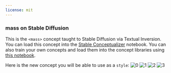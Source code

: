 ```yaml
---
license: mit
---
```

### mass on Stable Diffusion
This is the `<mass>` concept taught to Stable Diffusion via Textual Inversion. You can load this concept into the [Stable Conceptualizer](https://colab.research.google.com/github/huggingface/notebooks/blob/main/diffusers/stable_conceptualizer_inference.ipynb) notebook. You can also train your own concepts and load them into the concept libraries using [this notebook](https://colab.research.google.com/github/huggingface/notebooks/blob/main/diffusers/sd_textual_inversion_training.ipynb).

Here is the new concept you will be able to use as a `style`:
![<mass> 0](https://huggingface.co/sd-concepts-library/mass/resolve/main/concept_images/1.jpeg)
![<mass> 1](https://huggingface.co/sd-concepts-library/mass/resolve/main/concept_images/2.jpeg)
![<mass> 2](https://huggingface.co/sd-concepts-library/mass/resolve/main/concept_images/3.jpeg)
![<mass> 3](https://huggingface.co/sd-concepts-library/mass/resolve/main/concept_images/0.jpeg)

